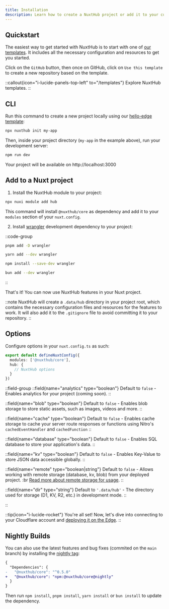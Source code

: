 ```yaml
---
title: Installation
description: Learn how to create a NuxtHub project or add it to your current Nuxt project.
---
```


## Quickstart

The easiest way to get started with NuxtHub is to start with one of [our templates](/templates). It includes all the necessary configuration and resources to get you started.

Click on the `GitHub` button, then once on GitHub, click on `Use this template` to create a new repository based on the template.

::callout{icon="i-lucide-panels-top-left" to="/templates"}
Explore NuxtHub templates.
::

## CLI

Run this command to create a new project locally using our [hello-edge template](https://github.com/nuxt-hub/hello-edge):

```bash [Terminal]
npx nuxthub init my-app
```

Then, inside your project directory (`my-app` in the example above), run your development server:

```bash [Terminal]
npm run dev
```

Your project will be available on http://localhost:3000

## Add to a Nuxt project

1. Install the NuxtHub module to your project:

```bash [Terminal]
npx nuxi module add hub
```

This command will install `@nuxthub/core` as dependency and add it to your `modules` section of your `nuxt.config`.

2. Install [wrangler](https://developers.cloudflare.com/workers/wrangler/) development dependency to your project:

::code-group

```bash [pnpm]
pnpm add -D wrangler
```

```bash [yarn]
yarn add --dev wrangler
```

```bash [npm]
npm install --save-dev wrangler
```

```bash [bun]
bun add --dev wrangler
```

::

That's it! You can now use NuxtHub features in your Nuxt project.

::note
NuxtHub will create a `.data/hub` directory in your project root, which contains the necessary configuration files and resources for the features to work. It will also add it to the `.gitignore` file to avoid committing it to your repository.
::

## Options

Configure options in your `nuxt.config.ts` as such:

```ts [nuxt.config.ts]
export default defineNuxtConfig({
  modules: ['@nuxthub/core'],
  hub: {
    // NuxtHub options
  }
})
```

::field-group
  ::field{name="analytics" type="boolean"}
    Default to `false` - Enables analytics for your project (coming soon).
  ::

  ::field{name="blob" type="boolean"}
    Default to `false` - Enables blob storage to store static assets, such as images, videos and more.
  ::

  ::field{name="cache" type="boolean"}
    Default to `false` - Enables cache storage to cache your server route responses or functions using Nitro's `cachedEventHandler` and `cachedFunction`
  ::

  ::field{name="database" type="boolean"}
    Default to `false` - Enables SQL database to store your application's data.
  ::

  ::field{name="kv" type="boolean"}
    Default to `false` - Enables Key-Value to store JSON data accessible globally.
  ::

  ::field{name="remote" type="boolean|string"}
    Default to `false` - Allows working with remote storage (database, kv, blob) from your deployed project. :br
    [Read more about remote storage for usage](/docs/getting-started/remote-storage).
  ::

  ::field{name="dir" type="string"}
    Default to `'.data/hub'` - The directory used for storage (D1, KV, R2, etc.) in development mode.
  ::

::

::tip{icon="i-lucide-rocket"}
You're all set! Now, let's dive into connecting to your Cloudflare account and [deploying it on the Edge](/docs/getting-started/deploy).
::

## Nightly Builds

You can also use the latest features and bug fixes (commited on the `main` branch) by installing the [nightly tag](https://www.npmjs.com/package/@nuxthub/core?activeTab=versions):

```diff [package.json]
{
  "Dependencies": {
-   "@nuxthub/core": "^0.5.0"
+   "@nuxthub/core": "npm:@nuxthub/core@nightly"
  }
}
```

Then run `npm install`, `pnpm install`, `yarn install` or `bun install` to update the dependency.
